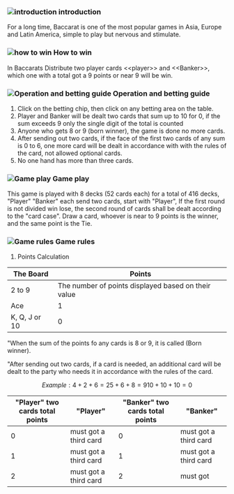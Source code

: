 ### ![introduction](https://res-global.1315cdn.com:11443/statics/game_rules/icon_i.png) introduction

For a long time, Baccarat is one of the most popular games in Asia, Europe and Latin America, simple to play but nervous and stimulate.

### ![how to win](https://res-global.1315cdn.com:11443/statics/game_rules/icon_win.png) How to win

In Baccarats Distribute two player cards <\<player\>> and <\<Banker\>>, which one with a total got a 9 points or near 9 will be win.

### ![Operation and betting guide](https://res-global.1315cdn.com:11443/statics/game_rules/icon_set.png) Operation and betting guide

1. Click on the betting chip, then click on any betting area on the table.
2. Player and Banker will be dealt two cards that sum up to 10 for 0, if the sum exceeds 9 only the single digit of the total is counted
3. Anyone who gets 8 or 9 (born winner), the game is done no more cards.
4. After sending out two cards, if the face of the first two cards of any sum is 0 to 6, one more card will be dealt in accordance with with the rules of the card, not allowed optional cards.
5. No one hand has more than three cards.

### ![Game play](https://res-global.1315cdn.com:11443/statics/game_rules/icon_g_p.png) Game play

This game is played with 8 decks (52 cards each) for a total of 416 decks, "Player" "Banker" each send two cards, start with "Player", If the first round is not divided win lose, the second round of cards shall be dealt according to the "card case". Draw a card, whoever is near to 9 points is the winner, and the same point is the Tie.

### ![Game rules](https://res-global.1315cdn.com:11443/statics/game_rules/icon_g_p.png) Game rules

1. Points Calculation

| The Board     | Points                                              |
| ------------- | --------------------------------------------------- |
| 2 to 9        | The number of points displayed based on their value |
| Ace           | 1                                                   |
| K, Q, J or 10 | 0                                                   |

"When the sum of the points fo any cards is 8 or 9, it is called (Born winner).

"After sending out two cards, if a card is needed, an additional card will be dealt to the party who needs it in accordance with the rules of the card.

```math
Example:
  4+2+6 = 2
  5+6+8 = 9
  10+10+10 = 0

```

| "Player" two cards total points | "Player"              | "Banker" two cards total points | "Banker"              |
| ------------------------------- | --------------------- | ------------------------------- | --------------------- |
| 0                               | must got a third card | 0                               | must got a third card |
| 1                               | must got a third card | 1                               | must got a third card |
| 2                               | must got a third card | 2                               | must got              |
